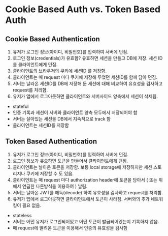 # Cookie Based Auth vs. Token Based Auth

## Cookie Based Authentication

1. 유저가 로그인 정보(아이디, 비밀번호)를 입력하여 서버에 던점.
2. 로그인 정보(credentials)가 유효함? 유효하면 세션을 만들고 DB에 저장. 세션 ID를 클라이언트에게 던짐.
3. 클라이언트의 브라우저의 쿠키에 세션ID 를 저장함.
4. 클라이언트는 매 request 마다 쿠키에 저장해 두었던 세션ID를 함께 담아 던짐.
5. 서버는 날라온 세션ID를 DB에 저장해 둔 세션에 대해 비교하여 유효성을 검사하고 request를 처리함.
6. 유저가 앱에서 로그아웃하면 클라이언트와 서버사이드 양측에서 세션이 삭제됨.

- stateful
- 인증 기록과 세션이 서버와 클라이언트 양측 모두에서 저장되어야 함
- 서버는 살아있는 세션을 DB에서 지속적으로 track 함
- 클라이언트는 세션ID를 저장함

## Token Based Authentication

1. 유저가 로그인 정보(아이디, 비밀번호)를 입력하여 서버에 던점.
2. 로그인 정보가 유요하면 토큰을 만들어서 클라이언트에게 던짐.
3. 클라이언트는 날아온 토큰을 저장함. 보통 local storage에 저장하지만 세션 스토리지나 쿠키에 저장할 수 도 있음.
4. 클라이언트는 매 request 마다 authorization header에 토큰을 담아서 ( 또는 위에서 언급한 다른방식을 이용하여 ) 날림.
5. 서버는 날아온 JWT를 해독(decode) 하여 유효성을 검사하고 request를 처리함.
6. 유저가 앱에서 로그아웃하면 클라이언트에서 토큰이 사라짐. 서버와의 추가 네트워킹이 필요 없음.

- stateless
- 서버는 어떤 유저가 로그인되어있고 어떤 토큰이 발급되어있는지 기록하지 않음.
- 매 request에 딸려온 토큰을 이용해서 인증의 유효성을 검사함
